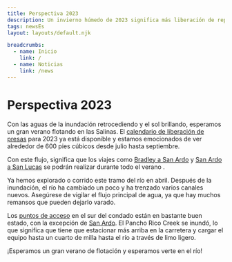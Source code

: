 ```yaml
---
title: Perspectiva 2023
description: Un invierno húmedo de 2023 significa más liberación de represas y más diversión este verano.
tags: newsEs
layout: layouts/default.njk

breadcrumbs:
  - name: Inicio
    link: /
  - name: Noticias
    link: /news
---
```


# Perspectiva 2023

Con las aguas de la inundación retrocediendo y el sol brillando, esperamos un gran verano flotando en las Salinas. El [calendario de liberación de presas](/overview/dam-release) para 2023 ya está disponible y estamos emocionados de ver alrededor de 600 pies cúbicos desde julio hasta septiembre.

Con este flujo, significa que los viajes como [Bradley a San Ardo](/trips/bradley-san-ardo) y [San Ardo a San Lucas](/trips/san-ardo-san-lucas) se podrán realizar durante todo el verano .

Ya hemos explorado o corrido este tramo del río en abril. Después de la inundación, el río ha cambiado un poco y ha trenzado varios canales nuevos. Asegúrese de vigilar el flujo principal de agua, ya que hay muchos remansos que pueden dejarlo varado.

Los [puntos de acceso](/access-points) en el sur del condado están en bastante buen estado, con la excepción de [San Ardo](/access-points/san-ardo). El Pancho Rico Creek se inundó, lo que significa que tiene que estacionar más arriba en la carretera y cargar el equipo hasta un cuarto de milla hasta el río a través de limo ligero.

¡Esperamos un gran verano de flotación y esperamos verte en el río!
